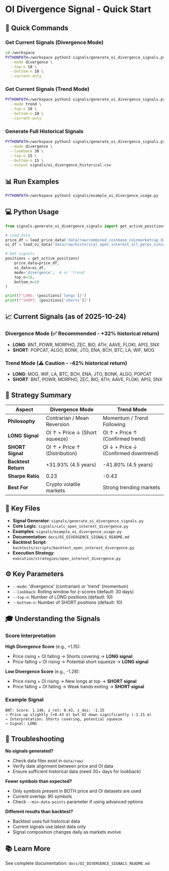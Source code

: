 # OI Divergence Signal - Quick Start

## 🚀 Quick Commands

### Get Current Signals (Divergence Mode)
```bash
cd /workspace
PYTHONPATH=/workspace python3 signals/generate_oi_divergence_signals.py \
  --mode divergence \
  --top-n 10 \
  --bottom-n 10 \
  --current-only
```

### Get Current Signals (Trend Mode)
```bash
PYTHONPATH=/workspace python3 signals/generate_oi_divergence_signals.py \
  --mode trend \
  --top-n 10 \
  --bottom-n 10 \
  --current-only
```

### Generate Full Historical Signals
```bash
PYTHONPATH=/workspace python3 signals/generate_oi_divergence_signals.py \
  --mode divergence \
  --lookback 30 \
  --top-n 15 \
  --bottom-n 15 \
  --output signals/oi_divergence_historical.csv
```

## 📊 Run Examples
```bash
PYTHONPATH=/workspace python3 signals/example_oi_divergence_usage.py
```

## 💻 Python Usage

```python
from signals.generate_oi_divergence_signals import get_active_positions, load_price_data, load_oi_data

# Load data
price_df = load_price_data('data/raw/combined_coinbase_coinmarketcap_daily.csv')
oi_df = load_oi_data('data/raw/historical_open_interest_all_perps_since2020_20251026_115907.csv')

# Get signals
positions = get_active_positions(
    price_data=price_df,
    oi_data=oi_df,
    mode='divergence',  # or 'trend'
    top_n=10,
    bottom_n=10
)

print(f"LONG: {positions['longs']}")
print(f"SHORT: {positions['shorts']}")
```

## 📈 Current Signals (as of 2025-10-24)

### Divergence Mode (✅ Recommended - +32% historical return)
- **LONG**: BNT, POWR, MORPHO, ZEC, BIO, ATH, AAVE, FLOKI, API3, SNX
- **SHORT**: POPCAT, ALGO, BONK, JTO, ENA, BCH, BTC, LA, WIF, MOG

### Trend Mode (⚠️ Caution - -42% historical return)
- **LONG**: MOG, WIF, LA, BTC, BCH, ENA, JTO, BONK, ALGO, POPCAT
- **SHORT**: BNT, POWR, MORPHO, ZEC, BIO, ATH, AAVE, FLOKI, API3, SNX

## 🎯 Strategy Summary

| Aspect | Divergence Mode | Trend Mode |
|--------|----------------|------------|
| **Philosophy** | Contrarian / Mean Reversion | Momentum / Trend Following |
| **LONG Signal** | OI ↑ + Price ↓ (Short squeeze) | OI ↑ + Price ↑ (Confirmed trend) |
| **SHORT Signal** | OI ↑ + Price ↑ (Distribution) | OI ↓ + Price ↓ (Confirmed downtrend) |
| **Backtest Return** | +31.93% (4.5 years) | -41.80% (4.5 years) |
| **Sharpe Ratio** | 0.23 | -0.43 |
| **Best For** | Crypto volatile markets | Strong trending markets |

## 📁 Key Files

- **Signal Generator**: `signals/generate_oi_divergence_signals.py`
- **Core Logic**: `signals/calc_open_interest_divergence.py`
- **Examples**: `signals/example_oi_divergence_usage.py`
- **Documentation**: `docs/OI_DIVERGENCE_SIGNALS_README.md`
- **Backtest Script**: `backtests/scripts/backtest_open_interest_divergence.py`
- **Execution Strategy**: `execution/strategies/open_interest_divergence.py`

## ⚙️ Key Parameters

- `--mode`: 'divergence' (contrarian) or 'trend' (momentum)
- `--lookback`: Rolling window for z-scores (default: 30 days)
- `--top-n`: Number of LONG positions (default: 10)
- `--bottom-n`: Number of SHORT positions (default: 10)

## 🎓 Understanding the Signals

### Score Interpretation

**High Divergence Score** (e.g., +1.15):
- Price rising + OI falling → Shorts covering → **LONG signal**
- Price falling + OI rising → Potential short squeeze → **LONG signal**

**Low Divergence Score** (e.g., -1.28):
- Price rising + OI rising → New longs at top → **SHORT signal**
- Price falling + OI falling → Weak hands exiting → **SHORT signal**

### Example Signal

```
BNT: Score: 1.146, z_ret: 0.43, z_doi: -1.15
→ Price up slightly (+0.43 σ) but OI down significantly (-1.15 σ)
→ Interpretation: Shorts covering, potential squeeze
→ Signal: LONG
```

## 🔧 Troubleshooting

**No signals generated?**
- Check data files exist in `data/raw/`
- Verify date alignment between price and OI data
- Ensure sufficient historical data (need 30+ days for lookback)

**Fewer symbols than expected?**
- Only symbols present in BOTH price and OI datasets are used
- Current overlap: 90 symbols
- Check `--min-data-points` parameter if using advanced options

**Different results than backtest?**
- Backtest uses full historical data
- Current signals use latest data only
- Signal composition changes daily as markets evolve

## 📚 Learn More

See complete documentation: `docs/OI_DIVERGENCE_SIGNALS_README.md`

